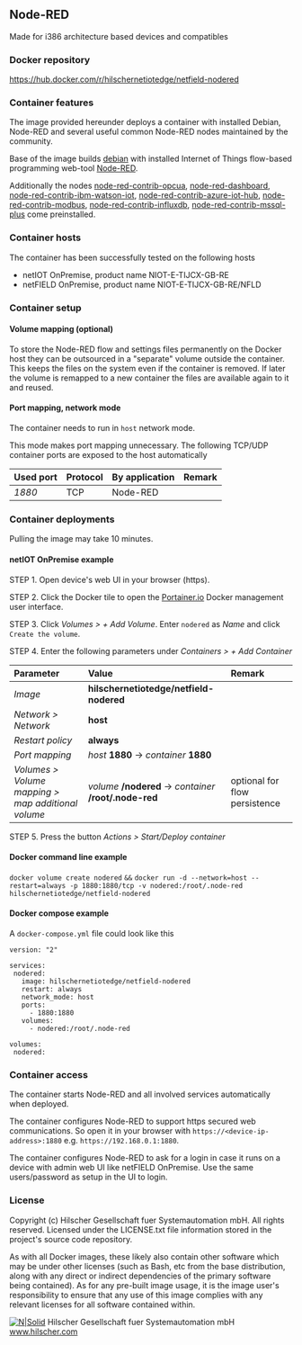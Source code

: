 ## Node-RED

Made for i386 architecture based devices and compatibles

### Docker repository

https://hub.docker.com/r/hilschernetiotedge/netfield-nodered

### Container features

The image provided hereunder deploys a container with installed Debian, Node-RED and several useful common Node-RED nodes maintained by the community.

Base of the image builds [debian](https://hub.docker.com/_/debian) with installed Internet of Things flow-based programming web-tool [Node-RED](https://nodered.org/).

Additionally the nodes [node-red-contrib-opcua](https://flows.nodered.org/node/node-red-contrib-opcua), [node-red-dashboard](https://flows.nodered.org/node/node-red-dashboard), [node-red-contrib-ibm-watson-iot](https://www.npmjs.com/package/node-red-contrib-ibm-watson-iot), [node-red-contrib-azure-iot-hub](https://flows.nodered.org/node/node-red-contrib-azure-iot-hub), [node-red-contrib-modbus](https://flows.nodered.org/node/node-red-contrib-modbus), [node-red-contrib-influxdb](https://flows.nodered.org/node/node-red-contrib-influxdb), [node-red-contrib-mssql-plus](https://flows.nodered.org/node/node-red-contrib-mssql-plus) come preinstalled.

### Container hosts

The container has been successfully tested on the following hosts

* netIOT OnPremise, product name NIOT-E-TIJCX-GB-RE
* netFIELD OnPremise, product name NIOT-E-TIJCX-GB-RE/NFLD

### Container setup

#### Volume mapping (optional)

To store the Node-RED flow and settings files permanently on the Docker host they can be outsourced in a "separate" volume outside the container. This keeps the files on the system even if the container is removed. If later the volume is remapped to a new container the files are available again to it and reused.

#### Port mapping, network mode

The container needs to run in `host` network mode. 

This mode makes port mapping unnecessary. The following TCP/UDP container ports are exposed to the host automatically

Used port | Protocol | By application | Remark
:---------|:------ |:------ |:-----
*1880* | TCP | Node-RED

### Container deployments

Pulling the image may take 10 minutes.

#### netIOT OnPremise example

STEP 1. Open device's web UI in your browser (https).

STEP 2. Click the Docker tile to open the [Portainer.io](http://portainer.io/) Docker management user interface.

STEP 3. Click *Volumes > + Add Volume*. Enter `nodered` as *Name* and click `Create the volume`. 

STEP 4. Enter the following parameters under *Containers > + Add Container*

Parameter | Value | Remark
:---------|:------ |:------
*Image* | **hilschernetiotedge/netfield-nodered** |
*Network > Network* | **host** |
*Restart policy* | **always**
*Port mapping* | *host* **1880** -> *container* **1880** |
*Volumes > Volume mapping > map additional volume* | *volume* **/nodered** -> *container* **/root/.node-red** | optional for flow persistence

STEP 5. Press the button *Actions > Start/Deploy container*

#### Docker command line example

`docker volume create nodered` `&&`
`docker run -d --network=host --restart=always -p 1880:1880/tcp -v nodered:/root/.node-red hilschernetiotedge/netfield-nodered`

#### Docker compose example

A `docker-compose.yml` file could look like this

    version: "2"

    services:
     nodered:
       image: hilschernetiotedge/netfield-nodered
       restart: always
       network_mode: host
       ports:
         - 1880:1880
       volumes:
         - nodered:/root/.node-red

    volumes:
     nodered:


### Container access

The container starts Node-RED and all involved services automatically when deployed.

The container configures Node-RED to support https secured web communications. So open it in your browser with `https://<device-ip-address>:1880` e.g. `https://192.168.0.1:1880`.

The container configures Node-RED to ask for a login in case it runs on a device with admin web UI like netFIELD OnPremise. Use the same users/password as setup in the UI to login.

### License

Copyright (c) Hilscher Gesellschaft fuer Systemautomation mbH. All rights reserved.
Licensed under the LICENSE.txt file information stored in the project's source code repository.

As with all Docker images, these likely also contain other software which may be under other licenses (such as Bash, etc from the base distribution, along with any direct or indirect dependencies of the primary software being contained).
As for any pre-built image usage, it is the image user's responsibility to ensure that any use of this image complies with any relevant licenses for all software contained within.

[![N|Solid](http://www.hilscher.com/fileadmin/templates/doctima_2013/resources/Images/logo_hilscher.png)](http://www.hilscher.com)  Hilscher Gesellschaft fuer Systemautomation mbH  www.hilscher.com


